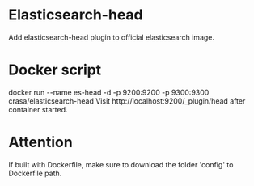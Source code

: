 # Elasticsearch-head
Add elasticsearch-head plugin to official elasticsearch image. 

# Docker script 
docker run --name es-head -d -p 9200:9200 -p 9300:9300 crasa/elasticsearch-head
Visit http://localhost:9200/_plugin/head after container started.
# Attention 
If built with Dockerfile, make sure to download the folder 'config' to Dockerfile path.
